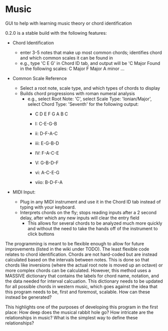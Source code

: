 # Music
GUI to help with learning music theory or chord identification

0.2.0 is a stable build with the following features:

- Chord Identification 
    - enter 3-5 notes that make up most common chords; identifies chord and which common scales it can be found in
    - e.g., type 'C E G' in Chord ID tab, and output will be 'C Major     Found in the following scales: C Major F Major A minor ... 

- Common Scale Reference
    - Select a root note, scale type, and which types of chords to display
    - Builds chord progressions with roman numeral analysis
        - e.g., select Root Note: 'C', select Scale Type: 'Ionian/Major', select Chord Type: 'Seventh' for the following output:
            - C D E F G A B C
          
            - I: C-E-G-B
            - ii: D-F-A-C
            - iii: E-G-B-D
            - IV: F-A-C-E
            - V: G-B-D-F
            - vi: A-C-E-G
            - viio: B-D-F-A
            
 - MIDI Input:
    - Plug in any MIDI instrument and use it in the Chord ID tab instead of typing with your keyboard.
    - Interprets chords on the fly; stops reading inputs after a 2 second delay, after which any new inputs will clear the entry field
        - This allows for several chords to be analyzed much more quickly and without the need to take the hands off of the instrument to click buttons
          

The programming is meant to be flexible enough to allow for future improvements (listed in the wiki under TODO). The least flexible code relates to chord identification.
Chords are not hard-coded but are instead calculated based on the intervals between notes.
This is done so that chords like inversions (where the actual root note is moved up an octave) or more complex chords can be calculated.
However, this method uses a MASSIVE dictionary that contains the labels for chord name, notation, and the data needed for interval calcuation.
This dictionary needs to be updated for all possible chords in western music, which goes against the idea that this program needs to be, first and foremost, scalable.
How can these instead be generated?

This highlights one of the purposes of developing this program in the first place: 
How deep does the musical rabbit hole go? 
How intricate are the relationships in music?
What is the simplest way to define these relationships?
